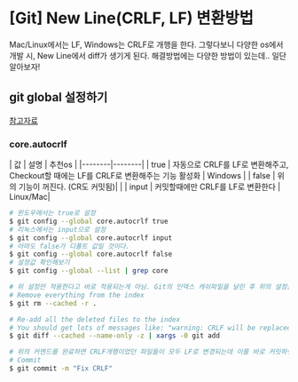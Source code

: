 # [Git] New Line(CRLF, LF) 변환방법

Mac/Linux에서는 LF, Windows는 CRLF로 개행을 한다. 그렇다보니 다양한 os에서 개발 시, New Line에서 diff가 생기게 된다.
해결방법에는 다양한 방법이 있는데.. 일단 알아보자!

## git global 설정하기
[참고자료](https://git-scm.com/book/ko/v1/Git%EB%A7%9E%EC%B6%A4-Git-%EC%84%A4%EC%A0%95%ED%95%98%EA%B8%B0)

### core.autocrlf
| 값 | 설명 | 추천os |
|--------|--------|
| true | 자동으로 CRLF를 LF로 변환해주고, Checkout할 때에는 LF를 CRLF로 변환해주는 기능 활성화 | Windows |
| false | 위의 기능이 꺼진다. (CR도 커밋됨)| |
| input | 커밋할때에만 CRLF를 LF로 변환한다 | Linux/Mac|
 
```bash
# 윈도우에서는 true로 설정
$ git config --global core.autocrlf true
# 리눅스에서는 input으로 설정
$ git config --global core.autocrlf input
# 아마도 false가 디폴트 값일 것이다.
$ git config --global core.autocrlf false
# 설정값 확인해보기
$ git config --global --list | grep core

# 위 설정만 적용한다고 바로 적용되는게 아님. Git의 인덱스 캐쉬파일을 날린 후 위의 설정을 적용한 새로운 인덱스 파일을 만들어야 한다.
# Remove everything from the index
$ git rm --cached -r .

# Re-add all the deleted files to the index
# You should get lots of messages like: "warning: CRLF will be replaced by LF in <file>."
$ git diff --cached --name-only -z | xargs -0 git add

# 위의 커멘드를 완료하면 CRLF개행이었던 파일들이 모두 LF로 변경되는데 이를 바로 커밋하면 된다.
# Commit
$ git commit -m "Fix CRLF"
```



